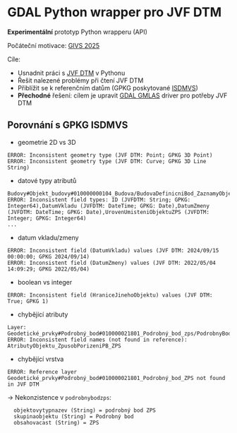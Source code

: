 # GDAL Python wrapper pro JVF DTM

**Experimentální** prototyp Python wrapperu (API)

Počáteční motivace: [GIVS 2025](https://tinyurl.com/givs2025-landa)

Cíle:

- Usnadnit práci s [JVF DTM](https://cuzk.gov.cz/DMVS/JVF-DTM.aspx) v
  Pythonu
- Řešit nalezené problémy při čtení JVF DTM
- Přiblížit se k referenčním datům (GPKG poskytované
  [ISDMVS](https://dmvs.cuzk.gov.cz/portal))
- **Přechodné** řešení: cílem je upravit [GDAL
  GMLAS](https://gdal.org/en/stable/drivers/vector/gmlas.html) driver
  pro potřeby JVF DTM

## Porovnání s GPKG ISDMVS

- geometrie 2D vs 3D

```
ERROR: Inconsistent geometry type (JVF DTM: Point; GPKG 3D Point)
ERROR: Inconsistent geometry type (JVF DTM: Curve; GPKG 3D Line String)
```

- datové typy atributů

```
Budovy#Objekt_budovy#010000000104_Budova/BudovaDefinicniBod_ZaznamyObjektu_ZaznamObjektu
ERROR: Inconsistent field types: ID (JVFDTM: String; GPKG: Integer64),DatumVkladu (JVFDTM: DateTime; GPKG: Date),DatumZmeny (JVFDTM: DateTime; GPKG: Date),UrovenUmisteniObjektuZPS (JVFDTM: Integer; GPKG: Integer64)
...
```


- datum vkladu/zmeny

```
ERROR: Inconsistent field (DatumVkladu) values (JVF DTM: 2024/09/15 00:00:00; GPKG 2024/09/14)
ERROR: Inconsistent field (DatumZmeny) values (JVF DTM: 2022/05/04 14:09:29; GPKG 2022/05/04)
```

- boolean vs integer

```
ERROR: Inconsistent field (HraniceJinehoObjektu) values (JVF DTM: True; GPKG 1)
```

- chybějící atributy

```
Layer: Geodetické_prvky#Podrobný_bod#010000021801_Podrobný_bod_zps/PodrobnyBodZPS_ZaznamyObjektu_ZaznamObjektu
ERROR: Inconsistent field names (not found in reference): AtributyObjektu_ZpusobPorizeniPB_ZPS
```

- chybějící vrstva

```
ERROR: Reference layer Geodetické_prvky#Podrobný_bod#010000021801_Podrobný_bod_ZPS not found in JVF DTM
```

-> Nekonzistence v `podrobnybodzps`: 

```
  objektovytypnazev (String) = podrobný bod ZPS
  skupinaobjektu (String) = Podrobný bod
  obsahovacast (String) = ZPS
```
